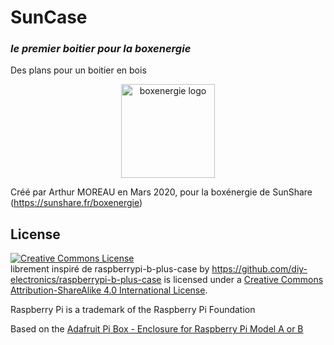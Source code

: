 
<h1>SunCase</h1> 
<h3><i>le premier boitier pour la boxenergie</i></h3>
Des plans pour un boitier en bois 


<p align="center"> <a rel="boxenergie" href="http://sunshare.fr/boxenergie"><img width="150" alt="boxenergie logo" src="https://user-images.githubusercontent.com/49123814/76170900-b21d5480-6186-11ea-924d-9f0393dd1df3.png"></a> </p>

Créé par Arthur MOREAU en Mars 2020, pour la boxénergie de SunShare (https://sunshare.fr/boxenergie)

License
-------

<a rel="license" href="http://creativecommons.org/licenses/by-sa/4.0/"><img alt="Creative Commons License" style="border-width:0" src="https://i.creativecommons.org/l/by-sa/4.0/88x31.png" /></a><br />
<span xmlns:dct="http://purl.org/dc/terms/" property="dct:title">librement inspiré de raspberrypi-b-plus-case</span> by <a xmlns:cc="http://creativecommons.org/ns#" href="https://github.com/diy-electronics/raspberrypi-b-plus-case" property="cc:attributionName" rel="cc:attributionURL">https://github.com/diy-electronics/raspberrypi-b-plus-case</a> is licensed under a <a rel="license" href="http://creativecommons.org/licenses/by-sa/4.0/">Creative Commons Attribution-ShareAlike 4.0 International License</a>.

Raspberry Pi is a trademark of the Raspberry Pi Foundation

Based on the [Adafruit Pi Box - Enclosure for Raspberry Pi Model A or B](https://www.adafruit.com/products/859)

